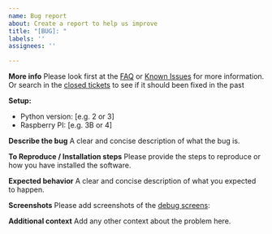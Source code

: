 ```yaml
---
name: Bug report
about: Create a report to help us improve
title: "[BUG]: "
labels: ''
assignees: ''

---
```


**More info**
Please look first at the [FAQ](https://github.com/theyosh/TerrariumPI/wiki/FAQ) or [Known Issues](https://github.com/theyosh/TerrariumPI/wiki/Known-issues) for more information.
Or search in the [closed tickets](https://github.com/theyosh/TerrariumPI/issues?q=is%3Aissue+is%3Aclosed) to see if it should been fixed in the past

**Setup:**
 - Python version: [e.g. 2 or 3]
 - Raspberry PI: [e.g. 3B or 4]

**Describe the bug**
A clear and concise description of what the bug is.

**To Reproduce / Installation steps**
Please provide the steps to reproduce or how you have installed the software.

**Expected behavior**
A clear and concise description of what you expected to happen.

**Screenshots**
Please add screenshots of the [debug screens](https://github.com/theyosh/TerrariumPI/wiki/FAQ#how-to-debug-terrariumpi):

**Additional context**
Add any other context about the problem here.
